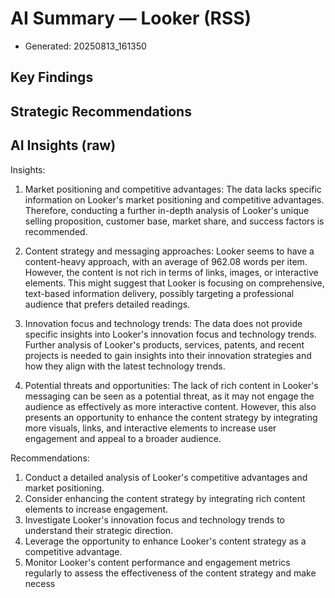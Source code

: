 # AI Summary — Looker (RSS)

- Generated: 20250813_161350

## Key Findings

## Strategic Recommendations

## AI Insights (raw)

Insights:

1. Market positioning and competitive advantages: 
   The data lacks specific information on Looker's market positioning and competitive advantages. Therefore, conducting a further in-depth analysis of Looker's unique selling proposition, customer base, market share, and success factors is recommended.

2. Content strategy and messaging approaches: 
   Looker seems to have a content-heavy approach, with an average of 962.08 words per item. However, the content is not rich in terms of links, images, or interactive elements. This might suggest that Looker is focusing on comprehensive, text-based information delivery, possibly targeting a professional audience that prefers detailed readings.

3. Innovation focus and technology trends: 
   The data does not provide specific insights into Looker's innovation focus and technology trends. Further analysis of Looker's products, services, patents, and recent projects is needed to gain insights into their innovation strategies and how they align with the latest technology trends.

4. Potential threats and opportunities: 
   The lack of rich content in Looker's messaging can be seen as a potential threat, as it may not engage the audience as effectively as more interactive content. However, this also presents an opportunity to enhance the content strategy by integrating more visuals, links, and interactive elements to increase user engagement and appeal to a broader audience.

Recommendations:

1. Conduct a detailed analysis of Looker's competitive advantages and market positioning.
2. Consider enhancing the content strategy by integrating rich content elements to increase engagement.
3. Investigate Looker's innovation focus and technology trends to understand their strategic direction.
4. Leverage the opportunity to enhance Looker's content strategy as a competitive advantage.
5. Monitor Looker's content performance and engagement metrics regularly to assess the effectiveness of the content strategy and make necess
